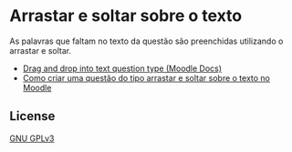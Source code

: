 # Arrastar e soltar sobre o texto
As palavras que faltam no texto da questão são preenchidas utilizando o arrastar e soltar.
* [Drag and drop into text question type (Moodle Docs)](https://docs.moodle.org/311/en/Drag_and_drop_into_text_question_type)
* [Como criar uma questão do tipo arrastar e soltar sobre o texto no Moodle](https://youtu.be/GfL8b0cR4Gk)

## License
[GNU GPLv3](https://choosealicense.com/licenses/gpl-3.0/)
